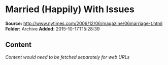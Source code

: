 # Married (Happily) With Issues

**Source:** http://www.nytimes.com/2009/12/06/magazine/06marriage-t.html
**Folder:** Archive
**Added:** 2015-10-17T15:28:39




## Content
*Content would need to be fetched separately for web URLs*
